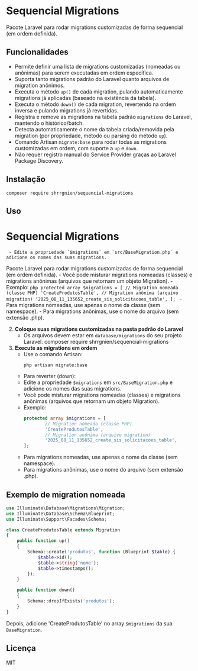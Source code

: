 # Sequencial Migrations

Pacote Laravel para rodar migrations customizadas de forma sequencial (em ordem definida).

## Funcionalidades

- Permite definir uma lista de migrations customizadas (nomeadas ou anônimas) para serem executadas em ordem específica.
- Suporta tanto migrations padrão do Laravel quanto arquivos de migration anônimos.
- Executa o método `up()` de cada migration, pulando automaticamente migrations já aplicadas (baseado na existência da tabela).
- Executa o método `down()` de cada migration, revertendo na ordem inversa e pulando migrations já revertidas.
- Registra e remove as migrations na tabela padrão `migrations` do Laravel, mantendo o histórico/batch.
- Detecta automaticamente o nome da tabela criada/removida pela migration (por propriedade, método ou parsing do método `up`).
- Comando Artisan `migrate:base` para rodar todas as migrations customizadas em ordem, com suporte a `up` e `down`.
- Não requer registro manual do Service Provider graças ao Laravel Package Discovery.

## Instalação

```shell
composer require shrrgnien/sequencial-migrations
```

## Uso


# Sequencial Migrations
	 - Edite a propriedade `$migrations` em `src/BaseMigration.php` e adicione os nomes das suas migrations.
Pacote Laravel para rodar migrations customizadas de forma sequencial (em ordem definida).
	 - Você pode misturar migrations nomeadas (classes) e migrations anônimas (arquivos que retornam um objeto Migration).
	 - Exemplo:
		 ```php
		 protected array $migrations = [
				 // Migration nomeada (classe PHP)
				 'CreateProdutosTable',
				 // Migration anônima (arquivo migration)
				 '2025_08_11_135652_create_sis_solicitacoes_table',
		 ];
		 ```
	 - Para migrations nomeadas, use apenas o nome da classe (sem namespace).
	 - Para migrations anônimas, use o nome do arquivo (sem extensão .php).

2. **Coloque suas migrations customizadas na pasta padrão do Laravel**
	 - Os arquivos devem estar em `database/migrations` do seu projeto Laravel.
composer require shrrgnien/sequencial-migrations
3. **Execute as migrations em ordem**
	 - Use o comando Artisan:
		 ```shell
		 php artisan migrate:base
		 ```
	 - Para reverter (down):
	 - Edite a propriedade `$migrations` em `src/BaseMigration.php` e adicione os nomes das suas migrations.
	 - Você pode misturar migrations nomeadas (classes) e migrations anônimas (arquivos que retornam um objeto Migration).
	 - Exemplo:
		 ```php
		 protected array $migrations = [
				 // Migration nomeada (classe PHP)
				 'CreateProdutosTable',
				 // Migration anônima (arquivo migration)
				 '2025_08_11_135652_create_sis_solicitacoes_table',
		 ];
		 ```
	 - Para migrations nomeadas, use apenas o nome da classe (sem namespace).
	 - Para migrations anônimas, use o nome do arquivo (sem extensão .php).
## Exemplo de migration nomeada

```php
use Illuminate\Database\Migrations\Migration;
use Illuminate\Database\Schema\Blueprint;
use Illuminate\Support\Facades\Schema;

class CreateProdutosTable extends Migration
{
	public function up()
	{
		Schema::create('produtos', function (Blueprint $table) {
			$table->id();
			$table->string('nome');
			$table->timestamps();
		});
	}

	public function down()
	{
		Schema::dropIfExists('produtos');
	}
}
```

Depois, adicione 'CreateProdutosTable' no array `$migrations` da sua `BaseMigration`.

## Licença

MIT
